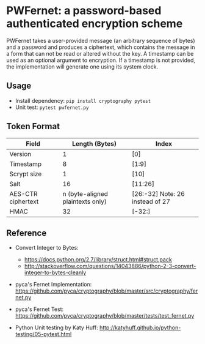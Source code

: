 # PWFernet: a password-based authenticated encryption scheme 

PWFernet takes a user-provided message (an arbitrary sequence of bytes) and a password and produces a ciphertext, which contains the message in a form that can not be read or altered without the key. A timestamp can be used as an optional argument to encryption. If a timestamp is not provided, the implementation will generate one using its system clock.

## Usage

* Install dependency: `pip install cryptography pytest`
* Unit test: `pytest pwfernet.py`

## Token Format

| Field              | Length (Bytes)                   | Index                           |
| ------------------ | -------------------------------- | ------------------------------- |
| Version            | 1                                | [0]                             |
| Timestamp          | 8                                | [1:9]                           |
| Scrypt size        | 1                                | [10]                            |
| Salt               | 16                               | [11:26]                         |
| AES-CTR ciphertext | n (byte-aligned plaintexts only) | [26:-32] Note: 26 instead of 27 |
| HMAC               | 32                               | [-32:]                          |


## Reference
* Convert Integer to Bytes: 
    * https://docs.python.org/2.7/library/struct.html#struct.pack
    * http://stackoverflow.com/questions/14043886/python-2-3-convert-integer-to-bytes-cleanly

* pyca's Fernet Implementation: https://github.com/pyca/cryptography/blob/master/src/cryptography/fernet.py
* pyca's Fernet Test: https://github.com/pyca/cryptography/blob/master/tests/test_fernet.py
* Python Unit testing by Katy Huff: http://katyhuff.github.io/python-testing/05-pytest.html
